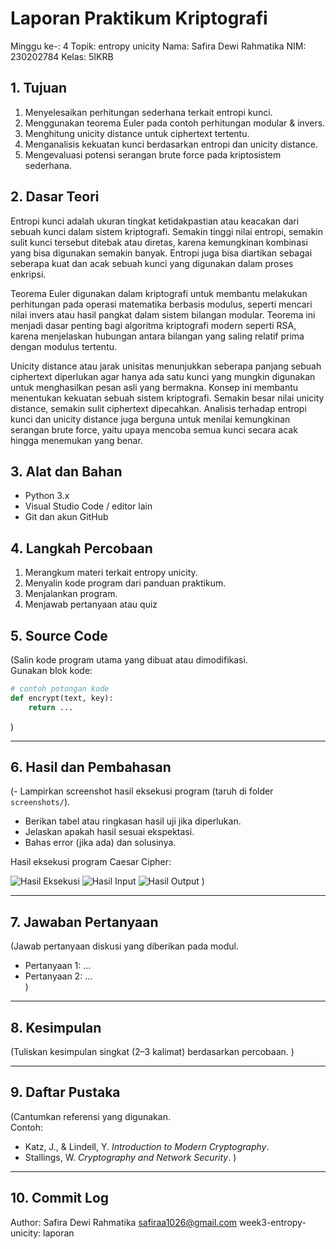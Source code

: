 # Laporan Praktikum Kriptografi
Minggu ke-: 4
Topik: entropy unicity
Nama: Safira Dewi Rahmatika 
NIM: 230202784
Kelas: 5IKRB 
## 1. Tujuan
1. Menyelesaikan perhitungan sederhana terkait entropi kunci.
2. Menggunakan teorema Euler pada contoh perhitungan modular & invers.
3. Menghitung unicity distance untuk ciphertext tertentu.
4. Menganalisis kekuatan kunci berdasarkan entropi dan unicity distance.
5. Mengevaluasi potensi serangan brute force pada kriptosistem sederhana.

## 2. Dasar Teori
Entropi kunci adalah ukuran tingkat ketidakpastian atau keacakan dari sebuah kunci dalam sistem kriptografi. Semakin tinggi nilai entropi, semakin sulit kunci tersebut ditebak atau diretas, karena kemungkinan kombinasi yang bisa digunakan semakin banyak. Entropi juga bisa diartikan sebagai seberapa kuat dan acak sebuah kunci yang digunakan dalam proses enkripsi.

Teorema Euler digunakan dalam kriptografi untuk membantu melakukan perhitungan pada operasi matematika berbasis modulus, seperti mencari nilai invers atau hasil pangkat dalam sistem bilangan modular. Teorema ini menjadi dasar penting bagi algoritma kriptografi modern seperti RSA, karena menjelaskan hubungan antara bilangan yang saling relatif prima dengan modulus tertentu.

Unicity distance atau jarak unisitas menunjukkan seberapa panjang sebuah ciphertext diperlukan agar hanya ada satu kunci yang mungkin digunakan untuk menghasilkan pesan asli yang bermakna. Konsep ini membantu menentukan kekuatan sebuah sistem kriptografi. Semakin besar nilai unicity distance, semakin sulit ciphertext dipecahkan. Analisis terhadap entropi kunci dan unicity distance juga berguna untuk menilai kemungkinan serangan brute force, yaitu upaya mencoba semua kunci secara acak hingga menemukan yang benar.

## 3. Alat dan Bahan
- Python 3.x  
- Visual Studio Code / editor lain  
- Git dan akun GitHub  

## 4. Langkah Percobaan
1. Merangkum materi terkait entropy unicity.
2. Menyalin kode program dari panduan praktikum.
3. Menjalankan program.
4. Menjawab pertanyaan atau quiz 

## 5. Source Code
(Salin kode program utama yang dibuat atau dimodifikasi.  
Gunakan blok kode:

```python
# contoh potongan kode
def encrypt(text, key):
    return ...
```
)

---

## 6. Hasil dan Pembahasan
(- Lampirkan screenshot hasil eksekusi program (taruh di folder `screenshots/`).  
- Berikan tabel atau ringkasan hasil uji jika diperlukan.  
- Jelaskan apakah hasil sesuai ekspektasi.  
- Bahas error (jika ada) dan solusinya. 

Hasil eksekusi program Caesar Cipher:

![Hasil Eksekusi](screenshots/output.png)
![Hasil Input](screenshots/input.png)
![Hasil Output](screenshots/output.png)
)

---

## 7. Jawaban Pertanyaan
(Jawab pertanyaan diskusi yang diberikan pada modul.  
- Pertanyaan 1: …  
- Pertanyaan 2: …  
)
---

## 8. Kesimpulan
(Tuliskan kesimpulan singkat (2–3 kalimat) berdasarkan percobaan.  )

---

## 9. Daftar Pustaka
(Cantumkan referensi yang digunakan.  
Contoh:  
- Katz, J., & Lindell, Y. *Introduction to Modern Cryptography*.  
- Stallings, W. *Cryptography and Network Security*.  )

---

## 10. Commit Log
Author: Safira Dewi Rahmatika <email> safiraa1026@gmail.com
week3-entropy-unicity: laporan
